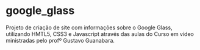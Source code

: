 # google_glass
Projeto de criação de site com informações sobre o Google Glass, utilizando HMTL5, CSS3 e Javascript através das aulas do Curso em vídeo ministradas pelo profº Gustavo Guanabara.
